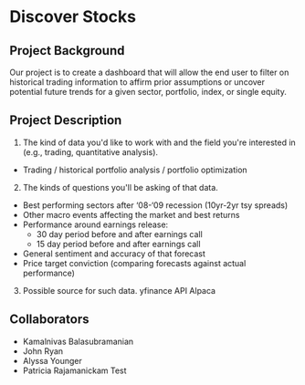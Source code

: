 # Discover Stocks

## Project Background

Our project is to create a dashboard that will allow the end user to filter on historical trading information to affirm prior assumptions or uncover potential future trends for a given sector, portfolio, index, or single equity.

## Project Description

1)  The kind of data you'd like to work with and the field you're interested in (e.g., trading, quantitative analysis).
 *  Trading / historical portfolio analysis / portfolio optimization
2)  The kinds of questions you'll be asking of that data.
*   Best performing sectors after ‘08-‘09 recession (10yr-2yr tsy spreads)
*   Other macro events affecting the market and best returns
*   Performance around earnings release:
    -   30 day period before and after earnings call
    -   15 day period before and after earnings call
*   General sentiment and accuracy of that forecast
*   Price target conviction (comparing forecasts against actual performance)
3)  Possible source for such data.
    yfinance API
    Alpaca

## Collaborators
* Kamalnivas Balasubramanian
* John Ryan
* Alyssa Younger
* Patricia Rajamanickam
Test
